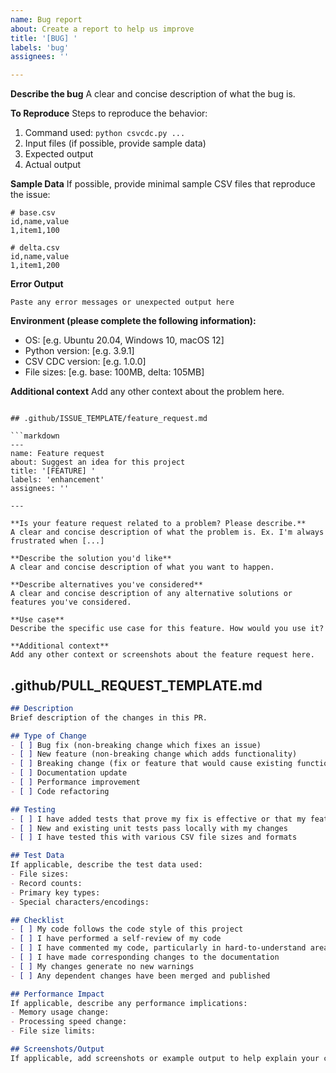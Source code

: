 ```yaml
---
name: Bug report
about: Create a report to help us improve
title: '[BUG] '
labels: 'bug'
assignees: ''

---
```


**Describe the bug**
A clear and concise description of what the bug is.

**To Reproduce**
Steps to reproduce the behavior:
1. Command used: `python csvcdc.py ...`
2. Input files (if possible, provide sample data)
3. Expected output
4. Actual output

**Sample Data**
If possible, provide minimal sample CSV files that reproduce the issue:

```csv
# base.csv
id,name,value
1,item1,100

# delta.csv  
id,name,value
1,item1,200
```

**Error Output**
```
Paste any error messages or unexpected output here
```

**Environment (please complete the following information):**
 - OS: [e.g. Ubuntu 20.04, Windows 10, macOS 12]
 - Python version: [e.g. 3.9.1]
 - CSV CDC version: [e.g. 1.0.0]
 - File sizes: [e.g. base: 100MB, delta: 105MB]

**Additional context**
Add any other context about the problem here.
```

## .github/ISSUE_TEMPLATE/feature_request.md

```markdown
---
name: Feature request
about: Suggest an idea for this project
title: '[FEATURE] '
labels: 'enhancement'
assignees: ''

---

**Is your feature request related to a problem? Please describe.**
A clear and concise description of what the problem is. Ex. I'm always frustrated when [...]

**Describe the solution you'd like**
A clear and concise description of what you want to happen.

**Describe alternatives you've considered**
A clear and concise description of any alternative solutions or features you've considered.

**Use case**
Describe the specific use case for this feature. How would you use it?

**Additional context**
Add any other context or screenshots about the feature request here.
```

## .github/PULL_REQUEST_TEMPLATE.md

```markdown
## Description
Brief description of the changes in this PR.

## Type of Change
- [ ] Bug fix (non-breaking change which fixes an issue)
- [ ] New feature (non-breaking change which adds functionality)
- [ ] Breaking change (fix or feature that would cause existing functionality to not work as expected)
- [ ] Documentation update
- [ ] Performance improvement
- [ ] Code refactoring

## Testing
- [ ] I have added tests that prove my fix is effective or that my feature works
- [ ] New and existing unit tests pass locally with my changes
- [ ] I have tested this with various CSV file sizes and formats

## Test Data
If applicable, describe the test data used:
- File sizes: 
- Record counts:
- Primary key types:
- Special characters/encodings:

## Checklist
- [ ] My code follows the code style of this project
- [ ] I have performed a self-review of my code
- [ ] I have commented my code, particularly in hard-to-understand areas
- [ ] I have made corresponding changes to the documentation
- [ ] My changes generate no new warnings
- [ ] Any dependent changes have been merged and published

## Performance Impact
If applicable, describe any performance implications:
- Memory usage change:
- Processing speed change:
- File size limits:

## Screenshots/Output
If applicable, add screenshots or example output to help explain your changes.